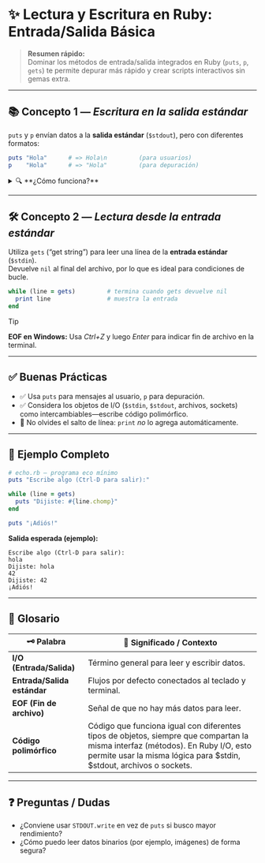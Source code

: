 # ✨ Lectura y Escritura en Ruby: Entrada/Salida Básica

> **Resumen rápido:**  
> Dominar los métodos de entrada/salida integrados en Ruby (`puts`, `p`, `gets`) te permite depurar más rápido y crear scripts interactivos sin gemas extra.

---

## 📚 Concepto 1 — _Escritura en la salida estándar_

`puts` y `p` envían datos a la **salida estándar** (`$stdout`), pero con diferentes formatos:

```ruby
puts "Hola"      # => Hola\n         (para usuarios)
p    "Hola"      # => "Hola"         (para depuración)
```

<details>
<summary>🔍 **¿Cómo funciona?**</summary>

- `puts` llama a `to_s` en sus argumentos y añade un salto de línea.  
- `p` llama a `inspect`, mostrando información de tipo, comillas, etc.—ideal para depurar.  
- Ambos aceptan múltiples argumentos y escriben cada uno en una línea.  
- Puedes redirigir la salida pasando un objeto IO explícito: `io.puts "mensaje"`.
</details>

---

## 🛠️ Concepto 2 — _Lectura desde la entrada estándar_

Utiliza `gets` (“get string”) para leer una línea de la **entrada estándar** (`$stdin`).  
Devuelve `nil` al final del archivo, por lo que es ideal para condiciones de bucle.

```ruby
while (line = gets)         # termina cuando gets devuelve nil
  print line                # muestra la entrada
end
```

> [!TIP]  
> **EOF en Windows:** Usa _Ctrl+Z_ y luego *Enter* para indicar fin de archivo en la terminal.

---

## ✅ Buenas Prácticas

- ✅ Usa `puts` para mensajes al usuario, `p` para depuración.  
- ✅ Considera los objetos de I/O (`$stdin`, `$stdout`, archivos, sockets) como intercambiables—escribe código polimórfico.  
- 🚫 No olvides el salto de línea: `print` *no* lo agrega automáticamente.

---

## 🚀 Ejemplo Completo

```ruby
# echo.rb — programa eco mínimo
puts "Escribe algo (Ctrl-D para salir):"

while (line = gets)
  puts "Dijiste: #{line.chomp}"
end

puts "¡Adiós!"
```

**Salida esperada (ejemplo):**

```
Escribe algo (Ctrl-D para salir):
hola
Dijiste: hola
42
Dijiste: 42
¡Adiós!
```

---

## 📖 Glosario

| 🗝️ Palabra          | 📝 Significado / Contexto                                |
|---------------------|---------------------------------------------------------|
| **I/O (Entrada/Salida)**  | Término general para leer y escribir datos.         |
| **Entrada/Salida estándar** | Flujos por defecto conectados al teclado y terminal. |
| **EOF (Fin de archivo)**   | Señal de que no hay más datos para leer.            |
| **Código polimórfico**   | Código que funciona igual con diferentes tipos de objetos, siempre que compartan la misma interfaz (métodos). En Ruby I/O, esto permite usar la misma lógica para $stdin, $stdout, archivos o sockets.           |

---

## ❓ Preguntas / Dudas

- ¿Conviene usar `STDOUT.write` en vez de `puts` si busco mayor rendimiento?
- ¿Cómo puedo leer datos binarios (por ejemplo, imágenes) de forma segura?
